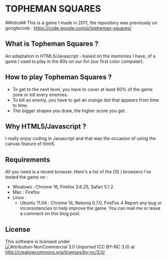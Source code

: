 TOPHEMAN SQUARES
================

##Intro##
This is a game I made in 2011, the repository was previously on googlecode : https://code.google.com/p/topheman-squares/

## What is Topheman Squares ? ##
An adaptation in HTML5/Javascript - based on the memories I have, of a game I used to play in the 90s on our IIvi (our first color computer).

## How to play Topheman Squares ? ##
* To get to the next level, you have to cover at least 80% of the game zone or kill every enemies.
* To kill an enemy, you have to get an orange dot that appears from time to time.
* The bigger shapes you draw, the higher score you get.

## Why HTML5/Javascript ? ##
I really enjoy coding in Javascript and that was the occasion of using the canvas feature of html5.
## Requirements ##
All you need is a recent browser. Here's a list of the OS / browsers I've tested the game on :

* Windows : Chrome 16, Firefox 3.6.25, Safari 5.1.2
* Mac : Firefox
* Linux :
  * Ubuntu 11.04 : Chrome 14, Rekonq 0.7.0, FireFox 4
Report any bug or inconsistencies to help improve the game. You can mail me or leave a comment on this blog post.

## License ##
This software is licensed under ![Attribution-NonCommercial 3.0 Unported (CC BY-NC 3.0)](http://i.creativecommons.org/l/by-nc/3.0/88x31.png)
at http://creativecommons.org/licenses/by-nc/3.0/

